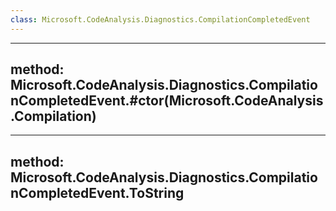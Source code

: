 ```yaml
---
class: Microsoft.CodeAnalysis.Diagnostics.CompilationCompletedEvent
---
```


---
method: Microsoft.CodeAnalysis.Diagnostics.CompilationCompletedEvent.#ctor(Microsoft.CodeAnalysis.Compilation)
---

---
method: Microsoft.CodeAnalysis.Diagnostics.CompilationCompletedEvent.ToString
---

